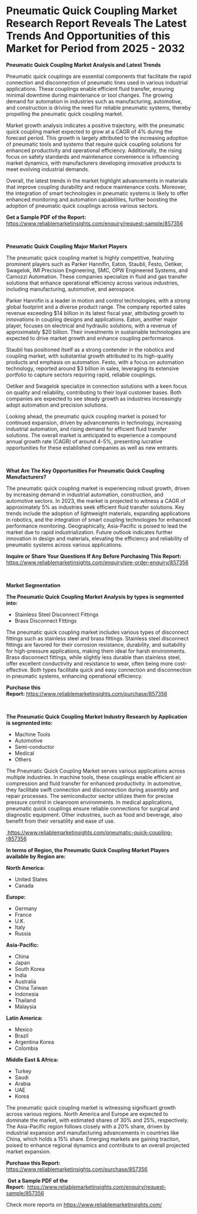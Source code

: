 <p><h1>Pneumatic Quick Coupling Market Research Report Reveals The Latest Trends And Opportunities of this Market for Period from 2025 - 2032</h1></p><p><strong>Pneumatic Quick Coupling Market Analysis and Latest Trends</strong></p>
<p><p>Pneumatic quick couplings are essential components that facilitate the rapid connection and disconnection of pneumatic lines used in various industrial applications. These couplings enable efficient fluid transfer, ensuring minimal downtime during maintenance or tool changes. The growing demand for automation in industries such as manufacturing, automotive, and construction is driving the need for reliable pneumatic systems, thereby propelling the pneumatic quick coupling market.</p><p>Market growth analysis indicates a positive trajectory, with the pneumatic quick coupling market expected to grow at a CAGR of 4% during the forecast period. This growth is largely attributed to the increasing adoption of pneumatic tools and systems that require quick coupling solutions for enhanced productivity and operational efficiency. Additionally, the rising focus on safety standards and maintenance convenience is influencing market dynamics, with manufacturers developing innovative products to meet evolving industrial demands.</p><p>Overall, the latest trends in the market highlight advancements in materials that improve coupling durability and reduce maintenance costs. Moreover, the integration of smart technologies in pneumatic systems is likely to offer enhanced monitoring and automation capabilities, further boosting the adoption of pneumatic quick couplings across various sectors.</p></p>
<p><strong>Get a Sample PDF of the Report:&nbsp;</strong> <a href="https://www.reliablemarketinsights.com/enquiry/request-sample/857356?utm_campaign=2669&utm_medium=2&utm_source=Github&utm_content=ia&utm_term=10042025&utm_id=pneumatic-quick-coupling">https://www.reliablemarketinsights.com/enquiry/request-sample/857356</a></p>
<p>&nbsp;</p>
<p><strong>Pneumatic Quick Coupling Major Market Players</strong></p>
<p><p>The pneumatic quick coupling market is highly competitive, featuring prominent players such as Parker Hannifin, Eaton, Staubli, Festo, Oetiker, Swagelok, IMI Precision Engineering, SMC, OPW Engineered Systems, and Camozzi Automation. These companies specialize in fluid and gas transfer solutions that enhance operational efficiency across various industries, including manufacturing, automotive, and aerospace.</p><p>Parker Hannifin is a leader in motion and control technologies, with a strong global footprint and a diverse product range. The company reported sales revenue exceeding $14 billion in its latest fiscal year, attributing growth to innovations in coupling designs and applications. Eaton, another major player, focuses on electrical and hydraulic solutions, with a revenue of approximately $20 billion. Their investments in sustainable technologies are expected to drive market growth and enhance coupling performance.</p><p>Staubli has positioned itself as a strong contender in the robotics and coupling market, with substantial growth attributed to its high-quality products and emphasis on automation. Festo, with a focus on automation technology, reported around $3 billion in sales, leveraging its extensive portfolio to capture sectors requiring rapid, reliable couplings.</p><p>Oetiker and Swagelok specialize in connection solutions with a keen focus on quality and reliability, contributing to their loyal customer bases. Both companies are expected to see steady growth as industries increasingly adopt automation and precision solutions.</p><p>Looking ahead, the pneumatic quick coupling market is poised for continued expansion, driven by advancements in technology, increasing industrial automation, and rising demand for efficient fluid transfer solutions. The overall market is anticipated to experience a compound annual growth rate (CAGR) of around 4-5%, presenting lucrative opportunities for these established companies as well as new entrants.</p></p>
<p>&nbsp;</p>
<p><strong>What Are The Key Opportunities For Pneumatic Quick Coupling Manufacturers?</strong></p>
<p><p>The pneumatic quick coupling market is experiencing robust growth, driven by increasing demand in industrial automation, construction, and automotive sectors. In 2023, the market is projected to witness a CAGR of approximately 5% as industries seek efficient fluid transfer solutions. Key trends include the adoption of lightweight materials, expanding applications in robotics, and the integration of smart coupling technologies for enhanced performance monitoring. Geographically, Asia-Pacific is poised to lead the market due to rapid industrialization. Future outlook indicates further innovation in design and materials, elevating the efficiency and reliability of pneumatic systems across various applications.</p></p>
<p><strong>Inquire or Share Your Questions If Any Before Purchasing This Report:</strong> <a href="https://www.reliablemarketinsights.com/enquiry/pre-order-enquiry/857356?utm_campaign=2669&utm_medium=2&utm_source=Github&utm_content=ia&utm_term=10042025&utm_id=pneumatic-quick-coupling">https://www.reliablemarketinsights.com/enquiry/pre-order-enquiry/857356</a></p>
<p>&nbsp;</p>
<p><strong>Market Segmentation</strong></p>
<p><strong>The Pneumatic Quick Coupling Market Analysis by types is segmented into:</strong></p>
<p><ul><li>Stainless Steel Disconnect Fittings</li><li>Brass Disconnect Fittings</li></ul></p>
<p><p>The pneumatic quick coupling market includes various types of disconnect fittings such as stainless steel and brass fittings. Stainless steel disconnect fittings are favored for their corrosion resistance, durability, and suitability for high-pressure applications, making them ideal for harsh environments. Brass disconnect fittings, while slightly less durable than stainless steel, offer excellent conductivity and resistance to wear, often being more cost-effective. Both types facilitate quick and easy connection and disconnection in pneumatic systems, enhancing operational efficiency.</p></p>
<p><strong>Purchase this Report:&nbsp;</strong><a href="https://www.reliablemarketinsights.com/purchase/857356?utm_campaign=2669&utm_medium=2&utm_source=Github&utm_content=ia&utm_term=10042025&utm_id=pneumatic-quick-coupling">https://www.reliablemarketinsights.com/purchase/857356</a></p>
<p>&nbsp;</p>
<p><strong>The Pneumatic Quick Coupling Market Industry Research by Application is segmented into:</strong></p>
<p><ul><li>Machine Tools</li><li>Automotive</li><li>Semi-conductor</li><li>Medical</li><li>Others</li></ul></p>
<p><p>The Pneumatic Quick Coupling Market serves various applications across multiple industries. In machine tools, these couplings enable efficient air compression and fluid transfer for enhanced productivity. In automotive, they facilitate swift connection and disconnection during assembly and repair processes. The semiconductor sector utilizes them for precise pressure control in cleanroom environments. In medical applications, pneumatic quick couplings ensure reliable connections for surgical and diagnostic equipment. Other industries, such as food and beverage, also benefit from their versatility and ease of use.</p></p>
<p><a href="https://www.reliablemarketinsights.com/pneumatic-quick-coupling-r857356?utm_campaign=2669&utm_medium=2&utm_source=Github&utm_content=ia&utm_term=10042025&utm_id=pneumatic-quick-coupling">&nbsp;https://www.reliablemarketinsights.com/pneumatic-quick-coupling-r857356</a></p>
<p><strong>In terms of Region, the Pneumatic Quick Coupling Market Players available by Region are:</strong></p>
<p>
    <p> <strong> North America: </strong>
        <ul>
            <li>United States</li>
            <li>Canada</li>
        </ul>
        </p> 
    <p> <strong> Europe: </strong>
        <ul>
            <li>Germany</li>
            <li>France</li>
            <li>U.K.</li>
            <li>Italy</li>
            <li>Russia</li>
        </ul>
        </p> 
    <p> <strong> Asia-Pacific: </strong>
        <ul>
            <li>China</li>
            <li>Japan</li>
            <li>South Korea</li>
            <li>India</li>
            <li>Australia</li>
            <li>China Taiwan</li>
            <li>Indonesia</li>
            <li>Thailand</li>
            <li>Malaysia</li>
        </ul>
        </p> 
    <p> <strong> Latin America: </strong>
        <ul>
            <li>Mexico</li>
            <li>Brazil</li>
            <li>Argentina Korea</li>
            <li>Colombia</li>
        </ul>
        </p> 
    <p> <strong> Middle East & Africa: </strong>
        <ul>
            <li>Turkey</li>
            <li>Saudi</li>
            <li>Arabia</li>
            <li>UAE</li>
            <li>Korea</li>
        </ul>
    </p>
    </p>
<p><p>The pneumatic quick coupling market is witnessing significant growth across various regions. North America and Europe are expected to dominate the market, with estimated shares of 30% and 25%, respectively. The Asia-Pacific region follows closely with a 20% share, driven by industrial expansion and manufacturing advancements in countries like China, which holds a 15% share. Emerging markets are gaining traction, poised to enhance regional dynamics and contribute to an overall projected market expansion.</p></p>
<p><strong>Purchase this Report: </strong><a href="https://www.reliablemarketinsights.com/purchase/857356?utm_campaign=2669&utm_medium=2&utm_source=Github&utm_content=ia&utm_term=10042025&utm_id=pneumatic-quick-coupling">https://www.reliablemarketinsights.com/purchase/857356</a></p>
<p>&nbsp;<strong>Get a Sample PDF of the Report:&nbsp;&nbsp;</strong><a href="https://www.reliablemarketinsights.com/enquiry/request-sample/857356?utm_campaign=2669&utm_medium=2&utm_source=Github&utm_content=ia&utm_term=10042025&utm_id=pneumatic-quick-coupling">https://www.reliablemarketinsights.com/enquiry/request-sample/857356</a></p>
<p><strong></strong></p>
<p>Check more reports on <a href="https://www.reliablemarketinsights.com/?utm_campaign=2669&utm_medium=2&utm_source=Github&utm_content=ia&utm_term=10042025&utm_id=pneumatic-quick-coupling">https://www.reliablemarketinsights.com/</a></p>